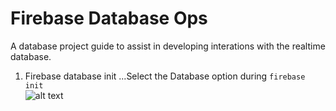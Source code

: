 <h1>Firebase Database Ops</h1>
A database project guide to assist in developing interations with the realtime database.

1. Firebase database init
...Select the Database option during `firebase init`<br>
![alt text](https://github.com/onrul/firebase-collab/raw/master/database/images/Firebase_DB_init.PNG "database init")
